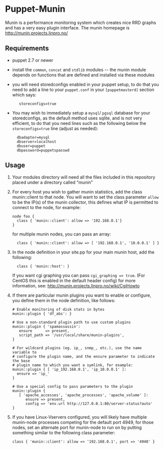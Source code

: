 # Puppet-Munin

Munin is a performance monitoring system which creates nice RRD graphs and has
a very easy plugin interface. The munin homepage is http://munin.projects.linpro.no/

## Requirements

   * puppet 2.7 or newer
   * install the `common`, `concat` and `stdlib` modules -- the munin module depends on functions that are defined and installed via these modules
   * you will need storedconfigs enabled in your puppet setup, to do that you need to add a line to your `puppet.conf` in your `[puppetmasterd]` section which says:
   
            storeconfigs=true

   * You may wish to immediately setup a `mysql`/ `pgsql` database for your storedconfigs, as
   the default method uses sqlite, and is not very efficient, to do that you need lines
   such as the following below the `storeconfigs=true` line (adjust as needed):

           dbadapter=mysql
           dbserver=localhost
           dbuser=puppet
           dbpassword=puppetspasswd
    
## Usage

   1. Your modules directory will need all the files included in this repository placed 
      under a directory called "munin"

   2. For every host you wish to gather munin statistics, add the class munin::client to that
      node. You will want to set the class parameter `allow` to be the IP(s) of the munin
      collector, this defines what IP is permitted to connect to the node, for example:

          node foo {
            class { 'munin::client': allow => '192.168.0.1'}
          }

      for multiple munin nodes, you can pass an array:

            class { 'munin::client': allow => [ '192.168.0.1', '10.0.0.1' ] }
      
   3. In the node definition in your site.pp for your main munin host, add the following:

            class { 'munin::host': }

      If you want cgi graphing you can pass `cgi_graphing => true`. (For CentOS this is enabled in the default header config) for more information, see: http://munin.projects.linpro.no/wiki/CgiHowto

   4. If there are particular munin plugins you want to enable or configure, you define them
      in the node definition, like follows:

          # Enable monitoring of disk stats in bytes
          munin::plugin { 'df_abs': }

          # Use a non-standard plugin path to use custom plugins
          munin::plugin { 'spamassassin':
             ensure      => present,
             script_path => '/usr/local/share/munin-plugins',
          }
    
          # For wildcard plugins (eg. ip_, snmp_, etc.), use the name variable to
          # configure the plugin name, and the ensure parameter to indicate the base
          # plugin name to which you want a symlink, for example:
          munin::plugin { [ 'ip_192.168.0.1', 'ip_10.0.0.1' ]:
            ensure => 'ip_'
          }
    
          # Use a special config to pass parameters to the plugin
          munin::plugin {
             [ 'apache_accesses', 'apache_processes', 'apache_volume' ]:
                ensure => present,
                config => 'env.url http://127.0.0.1:80/server-status?auto'
          }

   5. If you have Linux-Vservers configured, you will likely have multiple munin-node processes
      competing for the default port 4949, for those nodes, set an alternate port for munin-node
      to run on by putting something similar to the following class parameter:

          class { 'munin::client': allow => '192.168.0.1', port => '4948' }


